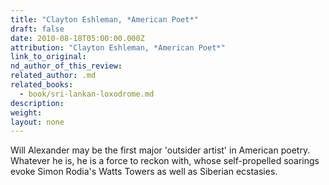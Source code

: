 ```yaml
---
title: "Clayton Eshleman, *American Poet*"
draft: false
date: 2010-08-18T05:00:00.000Z
attribution: "Clayton Eshleman, *American Poet*"
link_to_original:
nd_author_of_this_review:
related_author: .md
related_books:
  - book/sri-lankan-loxodrome.md
description:
weight:
layout: none
---
```

Will Alexander may be the first major 'outsider artist' in American poetry. Whatever he is, he is a force to reckon with, whose self-propelled soarings evoke Simon Rodia's Watts Towers as well as Siberian ecstasies.

